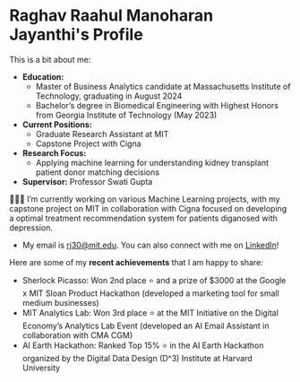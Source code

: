# Raghav Raahul Manoharan Jayanthi's Profile

This is a bit about me:
- **Education:**
  - Master of Business Analytics candidate at Massachusetts Institute of Technology, graduating in August 2024
  - Bachelor’s degree in Biomedical Engineering with Highest Honors from Georgia Institute of Technology (May 2023)
- **Current Positions:**
  - Graduate Research Assistant at MIT
  - Capstone Project with Cigna
- **Research Focus:**
  - Applying machine learning for understanding kidney transplant patient donor matching decisions
- **Supervisor:** Professor Swati Gupta

👨🏻‍💻 I’m currently working on various Machine Learning projects, with my capstone project on MIT in collaboration with Cigna focused on developing a optimal treatment recommendation system for patients diganosed with depression.

- My email is rj30@mit.edu. You can also connect with me on [LinkedIn](https://www.linkedin.com/in/rrmj)!

Here are some of my **recent achievements** that I am happy to share:

- Sherlock Picasso: Won 2nd place ⭐ and a prize of $3000 at the Google x MIT Sloan Product Hackathon (developed a marketing tool for small medium businesses)
- MIT Analytics Lab: Won 3rd place ⭐ at the MIT Initiative on the Digital Economy’s Analytics Lab Event (developed an AI Email Assistant in collaboration with CMA CGM)
- AI Earth Hackathon: Ranked Top 15% ⭐ in the AI Earth Hackathon organized by the Digital Data Design (D^3) Institute at Harvard University

